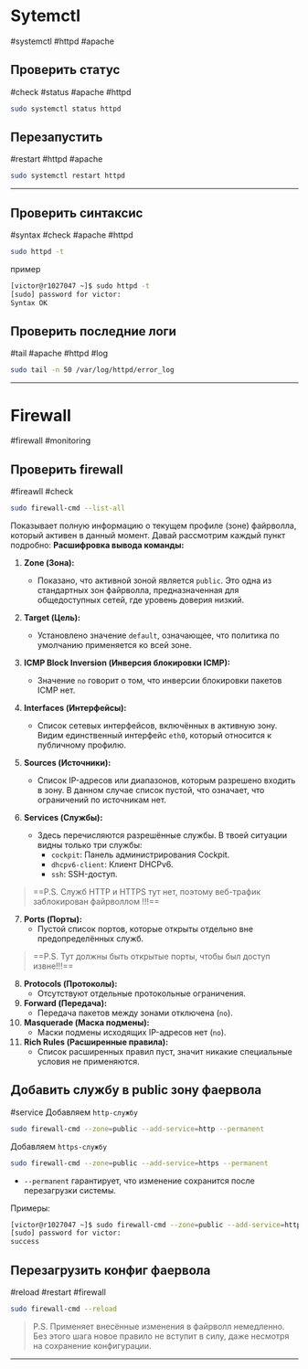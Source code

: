 # Sytemctl
#systemctl #httpd #apache
## Проверить статус
#check #status #apache #httpd
```bash
sudo systemctl status httpd
```
## Перезапустить
#restart #httpd #apache 
```bash
sudo systemctl restart httpd
```

---
## Проверить синтаксис 
#syntax #check #apache #httpd
```bash
sudo httpd -t
```
пример
```bash
[victor@r1027047 ~]$ sudo httpd -t
[sudo] password for victor: 
Syntax OK
```

## Проверить последние логи
#tail #apache #httpd #log
```bash
sudo tail -n 50 /var/log/httpd/error_log
```

---
# Firewall
#firewall #monitoring
## Проверить firewall
#fireawll #check
```bash
sudo firewall-cmd --list-all
```
  
Показывает полную информацию о текущем профиле (зоне) файрволла, который активен в данный момент. Давай рассмотрим каждый пункт подробно:
**Расшифровка вывода команды:**
1. **Zone (Зона):**
    - Показано, что активной зоной является `public`. Это одна из стандартных зон файрволла, предназначенная для общедоступных сетей, где уровень доверия низкий.
2. **Target (Цель):**
    - Установлено значение `default`, означающее, что политика по умолчанию применяется ко всей зоне.
3. **ICMP Block Inversion (Инверсия блокировки ICMP):**
    - Значение `no` говорит о том, что инверсии блокировки пакетов ICMP нет.
4. **Interfaces (Интерфейсы):**
    - Список сетевых интерфейсов, включённых в активную зону. Видим единственный интерфейс `eth0`, который относится к публичному профилю.
5. **Sources (Источники):**
    - Список IP-адресов или диапазонов, которым разрешено входить в зону. В данном случае список пустой, что означает, что ограничений по источникам нет.
6. **Services (Службы):**
    
    - Здесь перечисляются разрешённые службы. В твоей ситуации видны только три службы:
        - `cockpit`: Панель администрирования Cockpit.
        - `dhcpv6-client`: Клиент DHCPv6.
        - `ssh`: SSH-доступ.
    
> ==P.S. Служб HTTP и HTTPS тут нет, поэтому веб-трафик заблокирован файрволлом !!!==
    
7. **Ports (Порты):**
    - Пустой список портов, которые открыты отдельно вне предопределённых служб.
> ==P.S. Тут должны быть открытые порты, чтобы был доступ извне!!!==
8. **Protocols (Протоколы):**
    - Отсутствуют отдельные протокольные ограничения.
9. **Forward (Передача):**
    - Передача пакетов между зонами отключена (`no`).
10. **Masquerade (Маска подмены):**
    - Маски подмены исходящих IP-адресов нет (`no`).
11. **Rich Rules (Расширенные правила):**
    - Список расширенных правил пуст, значит никакие специальные условия не применяются.

## Добавить службу в public зону фаервола
#service
Добавляем `http-службу`
```bash
sudo firewall-cmd --zone=public --add-service=http --permanent
```
Добавляем `https-службу`
```bash
sudo firewall-cmd --zone=public --add-service=https --permanent
```

- `--permanent` гарантирует, что изменение сохранится после перезагрузки системы.

Примеры:
```bash
[victor@r1027047 ~]$ sudo firewall-cmd --zone=public --add-service=http --permanent
[sudo] password for victor: 
success
```

## Перезагрузить конфиг фаервола
#reload #restart #firewall
```bash
sudo firewall-cmd --reload
```

 > P.S. Применяет внесённые изменения в файрволл немедленно. Без этого шага новое правило не вступит в силу, даже несмотря на сохранение конфигурации.

---

